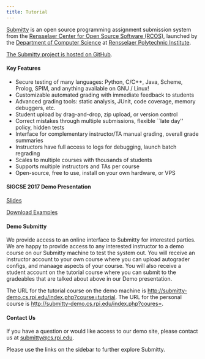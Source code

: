```yaml
---
title: Tutorial
---
```


[Submitty](http://submitty.org) is an open source programming
assignment submission system from the 
[Rensselaer Center for Open Source Software (RCOS)](https://rcos.io/), 
launched by the
[Department of Computer Science](http://www.cs.rpi.edu/) at
[Rensselaer Polytechnic Institute](http://www.rpi.edu/).


[The Submitty project is hosted on GitHub](https://github.com/Submitty/). 


#### Key Features

*  Secure testing of many languages: Python, C/C++, Java, Scheme, Prolog, SPIM, and anything available on GNU / Linux!
*  Customizable automated grading with immediate feedback to students
*  Advanced grading tools: static analysis, JUnit, code coverage, memory debuggers, etc.
*  Student upload by drag-and-drop, zip upload, or version control
*  Correct mistakes through multiple submissions, flexible ``late day'' policy, hidden tests
*  Interface for complementary instructor/TA manual grading, overall grade summaries 
*  Instructors have full access to logs for debugging, launch batch regrading
*  Scales to multiple courses with thousands of students
*  Supports multiple instructors and TAs per course
*  Open-source, free to use, install on your own hardware, or VPS


#### SIGCSE 2017 Demo Presentation


[Slides](https://github.com/Submitty/Tutorial/raw/master/presentation/Submitty%20Demo%20SIGCSE%20March%2010%202017.pdf)
  
[Download Examples](https://github.com/Submitty/Tutorial/archive/master.zip)


#### Demo Submitty

We provide access to an online interface to Submitty for interested parties. We are happy to provide access to any interested
instructor to a demo course on our Submitty machine to test the system out. You will receive an instructor account to your
own course where you can upload autograder configs, and manaage aspects of your course. You will also receive a student
account on the tutorial course where you can submit to the gradeables that are talked about above in our Demo presentation.

The URL for the tutorial course on the demo machine is http://submitty-demo.cs.rpi.edu/index.php?course=tutorial.
The URL for the personal course is http://submitty-demo.cs.rpi.edu/index.php?coures=<username>.

#### Contact Us

If you have a question or would like access to our demo site, please
contact us at [submitty@cs.rpi.edu](mailto:submitty@cs.rpi.edu).


Please use the links on the sidebar to further explore Submitty.
